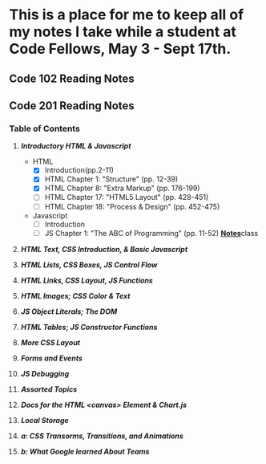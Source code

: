 # This is a place for me to keep all of my notes I take while a student at Code Fellows, May 3 - Sept 17th.

## Code 102 Reading Notes

## Code 201 Reading Notes
### Table of Contents
1. ***Introductory HTML & Javascript***

    - HTML
        - [x] Introduction(pp.2-11)
        - [x] HTML Chapter 1: "Structure" (pp. 12-39)
        - [x] HTML Chapter 8: "Extra Markup" (pp. 176-199)
        - [ ] HTML Chapter 17: "HTML5 Layout" (pp. 428-451)
        - [ ] HTML Chapter 18: "Process & Design" (pp. 452-475)
    - Javascript
        - [ ] Introduction
        - [ ] JS Chapter 1: "The ABC of Programming" (pp. 11-52)
    [**Notes**](reading-notes/class-01.md)class
2. ***HTML Text, CSS Introduction, & Basic Javascript***
3. ***HTML Lists, CSS Boxes, JS Control Flow***
4. ***HTML Links, CSS Layout, JS Functions***
5. ***HTML Images; CSS Color & Text***
6. ***JS Object Literals; The DOM***
7. ***HTML Tables; JS Constructor Functions***
8. ***More CSS Layout***
9. ***Forms and Events***
10. ***JS Debugging***
11. ***Assorted Topics***
12. ***Docs for the HTML \<canvas\> Element & Chart.js***
13. ***Local Storage***
14. ***a: CSS Transorms, Transitions, and Animations***
14. ***b: What Google learned About Teams***